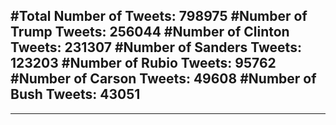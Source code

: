 #Total Number of Tweets: 798975 
#Number of Trump Tweets: 256044
#Number of Clinton Tweets: 231307
#Number of Sanders Tweets: 123203
#Number of Rubio Tweets: 95762
#Number of Carson Tweets: 49608
#Number of Bush Tweets: 43051
---
---
